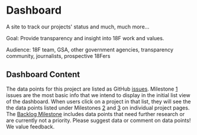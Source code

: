 Dashboard
=========

A site to track our projects' status and much, much more...

Goal: Provide transparency and insight into 18F work and values.

Audience: 18F team, GSA, other government agencies, transparency community, journalists, prospective 18Fers

## Dashboard Content

The data points for this project are listed as GitHub [issues](http://github.com/18f/dashboard/issues). Milestone [1](https://github.com/18F/dashboard/milestones/Sprint%201%20-%20MVP) issues are the most basic info that we intend to display in the initial list view of the dashboard. When users click on a project in that list, they will see the the data points listed under Milestones [2](https://github.com/18F/dashboard/milestones/2nd%20Sprint) and [3](https://github.com/18F/dashboard/milestones/3rd%20Sprint) on individual project pages. The [Backlog Milestone](https://github.com/18F/dashboard/milestones/Backlog) includes data points that need further research or are currently not a priority. Please suggest data or comment on data points! We value feedback.
